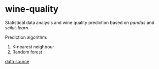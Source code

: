 # wine-quality

Statistical data analysis and wine quality prediction based on *pandas* and *scikit-learn*.

Prediction algorithm:

1. K-nearest neighbour 
2. Random forest 

[data source](https://archive.ics.uci.edu/ml/datasets/wine+quality)
